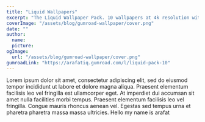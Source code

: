 ```yaml
---
title: "Liquid Wallpapers"
excerpt: "The Liquid Wallpaper Pack. 10 wallpapers at 4k resolution with various high quality colors. Perfect for desktops and mobiles."
coverImage: "/assets/blog/gumroad-wallpaper/cover.png"
date: ""
author:
  name:
  picture:
ogImage:
  url: "/assets/blog/gumroad-wallpaper/cover.png"
gumroadLink: "https://arafatiq.gumroad.com/l/liquid-pack-10"
---
```


Lorem ipsum dolor sit amet, consectetur adipiscing elit, sed do eiusmod tempor incididunt ut labore et dolore magna aliqua. Praesent elementum facilisis leo vel fringilla est ullamcorper eget. At imperdiet dui accumsan sit amet nulla facilities morbi tempus. Praesent elementum facilisis leo vel fringilla. Congue mauris rhoncus aenean vel. Egestas sed tempus urna et pharetra pharetra massa massa ultricies. Hello my name is arafat

